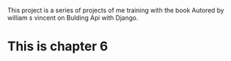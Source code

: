 This project is a series of projects of me training with the book Autored by william s vincent on Bulding Api with Django.
# This is chapter 6

